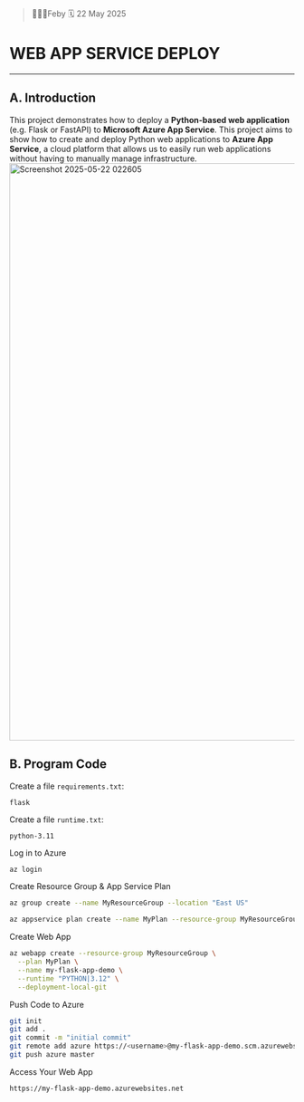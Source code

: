 
>👩🏻‍💻Feby 🗓 22 May 2025

# WEB APP SERVICE DEPLOY  
---
## **A. Introduction**

This project demonstrates how to deploy a **Python-based web application** (e.g. Flask or FastAPI) to **Microsoft Azure App Service**. This project aims to show how to create and deploy Python web applications to **Azure App Service**, a cloud platform that allows us to easily run web applications without having to manually manage infrastructure.
<img width="1020" alt="Screenshot 2025-05-22 022605" src="https://github.com/user-attachments/assets/ee3906c1-f933-48d4-8553-3fbcb5f60a99" />

## **B. Program Code**
Create a file `requirements.txt`:

```
flask
```

Create a file `runtime.txt`:

```
python-3.11
```

Log in to Azure

```bash
az login
```

Create Resource Group & App Service Plan

```bash
az group create --name MyResourceGroup --location "East US"

az appservice plan create --name MyPlan --resource-group MyResourceGroup --sku FREE
```

Create Web App

```bash
az webapp create --resource-group MyResourceGroup \
  --plan MyPlan \
  --name my-flask-app-demo \
  --runtime "PYTHON|3.12" \
  --deployment-local-git
```

Push Code to Azure

```bash
git init
git add .
git commit -m "initial commit"
git remote add azure https://<username>@my-flask-app-demo.scm.azurewebsites.net/my-flask-app-demo.git
git push azure master
```

Access Your Web App

```
https://my-flask-app-demo.azurewebsites.net
```

